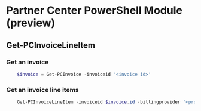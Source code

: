 # Partner Center PowerShell Module (preview) #

## Get-PCInvoiceLineItem ##

### Get an invoice ###

```powershell
    $invoice = Get-PCInvoice -invoiceid '<invoice id>'
```

### Get an invoice line items ###

```powershell
    Get-PCInvoiceLineItem -invoiceid $invoice.id -billingprovider '<provider>' -invoicelineitemtype '<line item type>'
```

